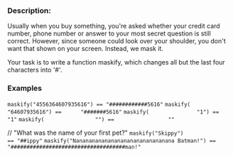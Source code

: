 ### Description:

Usually when you buy something, you're asked whether your credit card number, phone number or answer to your most secret question is still correct. However, since someone could look over your shoulder, you don't want that shown on your screen. Instead, we mask it.

Your task is to write a function maskify, which changes all but the last four characters into '#'.

### Examples

`maskify("4556364607935616") == "############5616"`
`maskify(     "64607935616") ==      "#######5616"`
`maskify(               "1") ==                "1"`
`maskify(                "") ==                 ""`

// "What was the name of your first pet?"
`maskify("Skippy")                                   == "##ippy"`
`maskify("Nananananananananananananananana Batman!") == "####################################man!"`